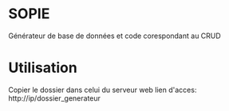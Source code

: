 # SOPIE
Générateur de base de données et code corespondant au CRUD 

# Utilisation
Copier le dossier dans celui du serveur web
lien d'acces: http://ip/dossier_generateur

